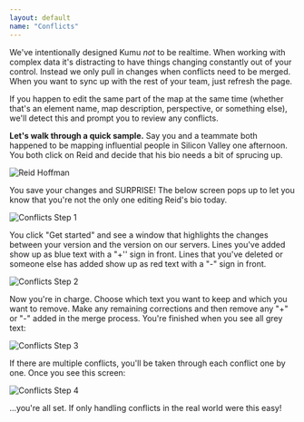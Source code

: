 ```yaml
---
layout: default
name: "Conflicts"
---
```


We've intentionally designed Kumu *not* to be realtime. When working with complex data it's distracting to have things changing constantly out of your control. Instead we only pull in changes when conflicts need to be merged. When you want to sync up with the rest of your team, just refresh the page.

If you happen to edit the same part of the map at the same time (whether that's an element name, map description, perspective, or something else), we'll detect this and prompt you to review any conflicts.

**Let's walk through a quick sample.** Say you and a teammate both happened to be mapping influential people in Silicon Valley one afternoon. You both click on Reid and decide that his bio needs a bit of sprucing up.

![Reid Hoffman](/images/merge-screen.png)

You save your changes and SURPRISE! The below screen pops up to let you know that you're not the only one editing Reid's bio today.

![Conflicts Step 1](/images/merge-1.png)

You click "Get started" and see a window that highlights the changes between your version and the version on our servers. Lines you've added show up as blue text with a "+'' sign in front. Lines that you've deleted or someone else has added show up as red text with a "-" sign in front.

![Conflicts Step 2](/images/merge-2.png)

Now you're in charge. Choose which text you want to keep and which you want to remove. Make any remaining corrections and then remove any "+" or "-" added in the merge process. You're finished when you see all grey text:

![Conflicts Step 3](/images/merge-3.png)

If there are multiple conflicts, you'll be taken through each conflict one by one. Once you see this screen:

![Conflicts Step 4](/images/merge-4.png)

...you're all set. If only handling conflicts in the real world were this easy!
